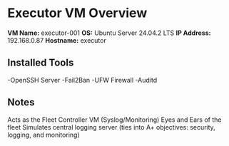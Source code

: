 # Executor VM Overview

**VM Name:** executor-001
**OS:** Ubuntu Server 24.04.2 LTS
**IP Address:** 192.168.0.87
**Hostname:** executor

## Installed Tools

-OpenSSH Server
-Fail2Ban
-UFW Firewall
-Auditd

## Notes

Acts as the Fleet Controller VM (Syslog/Monitoring) 
Eyes and Ears of the fleet
Simulates central logging server (ties into A+ objectives: security, logging, and monitoring)
